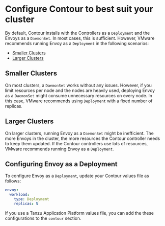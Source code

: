 # Configure Contour to best suit your cluster

By default, Contour installs with the Controllers as a `Deployment` and the Envoys as a `DaemonSet`. In most cases, this is sufficient. However, VMware recommends running Envoy as a `Deployment` in the following scenarios:

- [Smaller Clusters](#small-clusters)
- [Larger Clusters](#large-clusters)

## <a id="small-clusters"></a>Smaller Clusters

On most clusters, a `DaemonSet` works without any issues. However, if you limit resources per node and the nodes are heavily used, deploying Envoy as a `DaemonSet` might consume unnecessary resources on every node. In this case, VMware recommends using `Deployment` with a fixed number of replicas.

## <a id="large-clusters"></a>Larger Clusters

On larger clusters, running Envoy as a `DaemonSet` might be inefficient. The more Envoys in the cluster, the more resources the Contour controller needs to keep them updated. If the Contour controllers use lots of resources, VMware recommends running Envoy as a `Deployment`.

## <a id="configure-envoy"></a>Configuring Envoy as a Deployment

To configure Envoy as a `Deployment`, update your Contour values file as follows:

```yaml
envoy:
  workload:
    type: Deployment
    replicas: N
```

If you use a Tanzu Application Platform values file, you can add the these configurations to the `contour` section.
